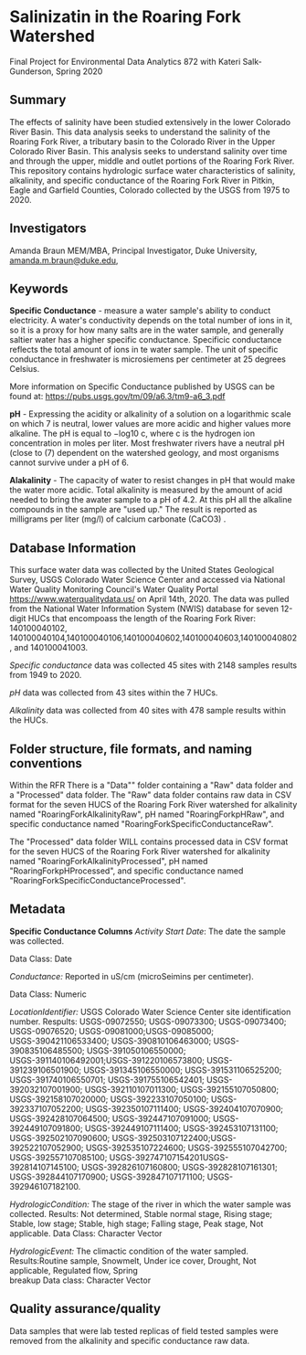 # Salinizatin in the Roaring Fork Watershed 
Final Project for Environmental Data Analytics 872 with Kateri Salk-Gunderson, Spring 2020 

## Summary
The effects of salinity have been studied extensively in the lower Colorado River Basin. This data analysis seeks to understand the salinity of the Roaring Fork River, a tributary basin to the Colorado River in the Upper Colorado River Basin. This analysis seeks to understand salinity over time and through the upper, middle and outlet portions of the Roaring Fork River. This repository contains hydrologic surface water characteristics of salinity, alkalinity, and specific conductance of the Roaring Fork River in Pitkin, Eagle and Garfield Counties, Colorado collected by the USGS from 1975 to 2020.  

## Investigators
Amanda Braun MEM/MBA, Principal Investigator, Duke University, amanda.m.braun@duke.edu, 

## Keywords
**Specific Conductance** - measure a water sample's ability to conduct electricity. A water's conductivity depends on the total number of ions in it, so it is a proxy for how many salts are in the water sample, and generally saltier water has a higher specific conductance. Specificic conductance reflects the total amount of ions in te water sample. The unit of specific conductance in freshwater is microsiemens per centimeter at 25 degrees Celsius.

More information on Specific Conductance published by USGS can be found at:  https://pubs.usgs.gov/tm/09/a6.3/tm9-a6_3.pdf

**pH** - Expressing the acidity or alkalinity of a solution on a logarithmic scale on which 7 is neutral, lower values are more acidic and higher values more alkaline. The pH is equal to −log10 c, where c is the hydrogen ion concentration in moles per liter. Most freshwater rivers have a neutral pH (close to (7) dependent on the watershed geology, and most organisms cannot survive under a pH of 6. 

**Alakalinity** - The capacity of water to resist changes in pH that would make the water more acidic. Total alkalinity is measured by the amount of acid needed to bring the awater sample to a pH of 4.2. At this pH all the alkaline compounds in the sample are "used up." The result is reported as milligrams per liter (mg/l) of calcium carbonate (CaCO3) .


## Database Information

This surface water data was collected by the United States Geological Survey, USGS Colorado Water Science Center and accessed via National Water Quality Monitoring Council's Water Quality Portal <https://www.waterqualitydata.us/> on April 14th, 2020. The data was pulled from the National Water Information System (NWIS) database for seven 12-digit HUCs that encompoass the length of the Roaring Fork River: 140100040102, 140100040104,140100040106,140100040602,140100040603,140100040802, and 140100041003.

*Specific conductance* data was collected 45 sites with 2148 samples results from 1949 to 2020. 

*pH* data was collected from 43 sites within the 7 HUCs.

*Alkalinity* data was collected from 40 sites with 478 sample results within the HUCs. 

## Folder structure, file formats, and naming conventions 
Within the RFR There is a "Data"" folder containing a "Raw" data folder and a "Processed" data folder. 
The "Raw" data folder contains raw data in CSV format for the seven HUCS of the Roaring Fork River watershed for alkalinity named "RoaringForkAlkalinityRaw", pH named "RoaringForkpHRaw", and specific conductance named "RoaringForkSpecificConductanceRaw".

The "Processed" data folder WILL contains processed data in CSV format for the seven HUCS of the Roaring Fork River watershed for alkalinity named "RoaringForkAlkalinityProcessed", pH named "RoaringForkpHProcessed", and specific conductance named "RoaringForkSpecificConductanceProcessed".

## Metadata
**Specific Conductance Columns** 
  *Activity Start Date*: The date the sample was collected. 
  
  Data Class: Date  

  *Conductance:* Reported in uS/cm (microSeimins per centimeter). 
      
   Data Class: Numeric

  *LocationIdentifier:* USGS Colorado Water Science Center site identification number.
      Respults: USGS-09072550; USGS-09073300; USGS-09073400; USGS-09076520; USGS-09081000;USGS-09085000;      
      USGS-390421106533400; USGS-390810106463000; USGS-390835106485500; USGS-391050106550000;                 
      USGS-391140106492001;USGS-391220106573800; USGS-391239106501900; USGS-391345106550000; 
      USGS-391531106525200; USGS-391740106550701; USGS-391755106542401; USGS-392032107001900; 
      USGS-392110107011300; USGS-392155107050800; USGS-392158107020000; USGS-392233107050100; 
      USGS-392337107052200; USGS-392350107111400; USGS-392404107070900; USGS-392428107064500; 
      USGS-392447107091000; USGS-392449107091800; USGS-392449107111400; USGS-392453107131100; 
      USGS-392502107090600; USGS-392503107122400;USGS-392522107052900; USGS-392535107224600; 
      USGS-392555107042700; USGS-392557107085100; USGS-392747107154201USGS-392814107145100; 
      USGS-392826107160800; USGS-392828107161301; USGS-392844107170900; USGS-392847107171100; 
      USGS-392946107182100. 

  *HydrologicCondition:* The stage of the river in which the water sample was collected. 
      Results: Not determined, Stable normal stage, Rising stage; Stable, low stage; Stable, high stage;
         Falling stage, Peak stage, Not applicable.
      Data Class: Character Vector 

*HydrologicEvent:* The climactic condition of the water sampled.
      Results:Routine sample, Snowmelt, Under ice cover, Drought, Not applicable, Regulated flow, Spring   
         breakup
      Data class: Character Vector 

## Quality assurance/quality  
Data samples that were lab tested replicas of field tested samples were removed from the alkalinity and specific conductance raw data. 

